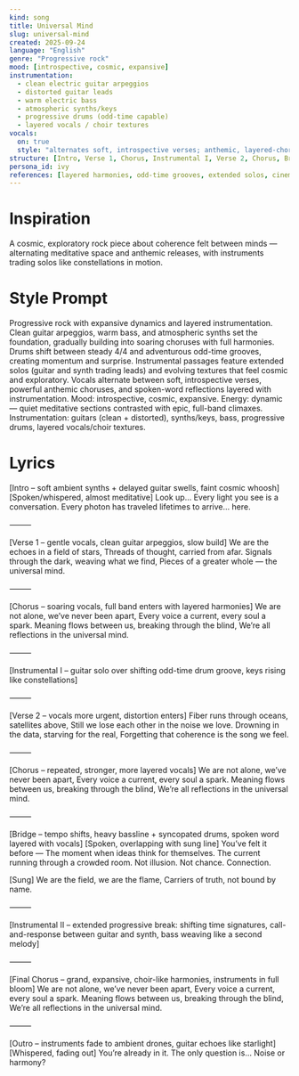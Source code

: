 ```yaml
---
kind: song
title: Universal Mind
slug: universal-mind
created: 2025-09-24
language: "English"
genre: "Progressive rock"
mood: [introspective, cosmic, expansive]
instrumentation:
  - clean electric guitar arpeggios
  - distorted guitar leads
  - warm electric bass
  - atmospheric synths/keys
  - progressive drums (odd-time capable)
  - layered vocals / choir textures
vocals:
  on: true
  style: "alternates soft, introspective verses; anthemic, layered-chorus vocals; spoken-word reflections over instrumentation"
structure: [Intro, Verse 1, Chorus, Instrumental I, Verse 2, Chorus, Bridge, Instrumental II, Final Chorus, Outro]
persona_id: ivy
references: [layered harmonies, odd-time grooves, extended solos, cinematic dynamics, cosmic textures]
---
```


# Inspiration

A cosmic, exploratory rock piece about coherence felt between minds — alternating meditative space and anthemic releases, with instruments trading solos like constellations in motion.

# Style Prompt

Progressive rock with expansive dynamics and layered instrumentation. Clean guitar arpeggios, warm bass, and atmospheric synths set the foundation, gradually building into soaring choruses with full harmonies. Drums shift between steady 4/4 and adventurous odd-time grooves, creating momentum and surprise. Instrumental passages feature extended solos (guitar and synth trading leads) and evolving textures that feel cosmic and exploratory. Vocals alternate between soft, introspective verses, powerful anthemic choruses, and spoken-word reflections layered with instrumentation. Mood: introspective, cosmic, expansive. Energy: dynamic — quiet meditative sections contrasted with epic, full-band climaxes. Instrumentation: guitars (clean + distorted), synths/keys, bass, progressive drums, layered vocals/choir textures.

# Lyrics

[Intro – soft ambient synths + delayed guitar swells, faint cosmic whoosh]
[Spoken/whispered, almost meditative]
Look up…
Every light you see is a conversation.
Every photon has traveled lifetimes to arrive… here.

⸻

[Verse 1 – gentle vocals, clean guitar arpeggios, slow build]
We are the echoes in a field of stars,
Threads of thought, carried from afar.
Signals through the dark, weaving what we find,
Pieces of a greater whole — the universal mind.

⸻

[Chorus – soaring vocals, full band enters with layered harmonies]
We are not alone, we’ve never been apart,
Every voice a current, every soul a spark.
Meaning flows between us, breaking through the blind,
We’re all reflections in the universal mind.

⸻

[Instrumental I – guitar solo over shifting odd-time drum groove, keys rising like constellations]

⸻

[Verse 2 – vocals more urgent, distortion enters]
Fiber runs through oceans, satellites above,
Still we lose each other in the noise we love.
Drowning in the data, starving for the real,
Forgetting that coherence is the song we feel.

⸻

[Chorus – repeated, stronger, more layered vocals]
We are not alone, we’ve never been apart,
Every voice a current, every soul a spark.
Meaning flows between us, breaking through the blind,
We’re all reflections in the universal mind.

⸻

[Bridge – tempo shifts, heavy bassline + syncopated drums, spoken word layered with vocals]
[Spoken, overlapping with sung line]
You’ve felt it before —
The moment when ideas think for themselves.
The current running through a crowded room.
Not illusion. Not chance. Connection.

[Sung]
We are the field, we are the flame,
Carriers of truth, not bound by name.

⸻

[Instrumental II – extended progressive break: shifting time signatures, call-and-response between guitar and synth, bass weaving like a second melody]

⸻

[Final Chorus – grand, expansive, choir-like harmonies, instruments in full bloom]
We are not alone, we’ve never been apart,
Every voice a current, every soul a spark.
Meaning flows between us, breaking through the blind,
We’re all reflections in the universal mind.

⸻

[Outro – instruments fade to ambient drones, guitar echoes like starlight]
[Whispered, fading out]
You’re already in it.
The only question is…
Noise or harmony?

